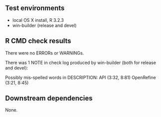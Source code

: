 ## Test environments

* local OS X install, R 3.2.3
* win-builder (release and devel)

## R CMD check results

There were no ERRORs or WARNINGs.

There was 1 NOTE in check log produced by win-builder (both for release and devel):

Possibly mis-spelled words in DESCRIPTION:
  API (3:32, 8:81)
  OpenRefine (3:21, 8:45)

## Downstream dependencies

None.

